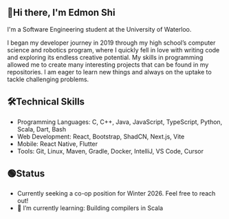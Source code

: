 ## 👋Hi there, I'm Edmon Shi 
I'm a Software Engineering student at the University of Waterloo. 

I began my developer journey in 2019 through my high school’s computer science and robotics program, where I quickly fell in love with writing code and exploring its endless creative potential.
My skills in programming allowed me to create many interesting projects that can be found in my repositories. I am eager to learn new things and always on the uptake to tackle challenging problems.

## 🛠️Technical Skills
- Programming Languages: C, C++, Java, JavaScript, TypeScript, Python, Scala, Dart, Bash
- Web Development: React, Bootstrap, ShadCN, Next.js, Vite
- Mobile: React Native, Flutter
- Tools: Git, Linux, Maven, Gradle, Docker, IntelliJ, VS Code, Cursor

## 🟢Status
- Currently seeking a co-op position for Winter 2026. Feel free to reach out!
- 🌱 I’m currently learning: Building compilers in Scala
<!--
**edmonshi/edmonshi** is a ✨ _special_ ✨ repository because its `README.md` (this file) appears on your GitHub profile.

Here are some ideas to get you started:

- 🔭 I’m currently working on ...

- 👯 I’m looking to collaborate on ...
- 🤔 I’m looking for help with ...
- 💬 Ask me about ...
- 📫 How to reach me: ...
- 😄 Pronouns: ...
- ⚡ Fun fact: ...
-->
